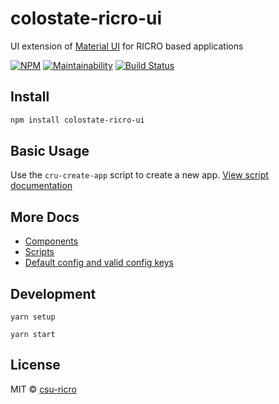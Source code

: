 # colostate-ricro-ui

UI extension of [Material UI](https://material-ui.com/) for RICRO based applications

[![NPM](https://img.shields.io/npm/v/colostate-ricro-ui.svg)](https://www.npmjs.com/package/colostate-ricro-ui)
[![Maintainability](https://api.codeclimate.com/v1/badges/fe9eab169ba1cbfe9c09/maintainability)](https://codeclimate.com/github/csu-ricro/colostate-ricro-ui/maintainability)
[![Build Status](https://travis-ci.com/csu-ricro/colostate-ricro-ui.svg?branch=master)](https://travis-ci.com/csu-ricro/colostate-ricro-ui)

## Install

```bash
npm install colostate-ricro-ui
```

## Basic Usage

Use the `cru-create-app` script to create a new app. [View script documentation](https://github.com/csu-ricro/colostate-ricro-scripts)

## More Docs

- [Components](/src/component/#readme)
- [Scripts](/src/scripts/#readme)
- [Default config and valid config keys](/src/utils/config/createConfig/defaults.js)

## Development

```
yarn setup
```
```
yarn start
```


## License

MIT © [csu-ricro](https://github.com/csu-ricro)
